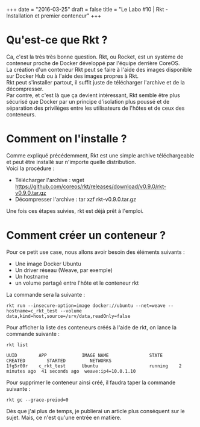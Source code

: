 +++
date = "2016-03-25"
draft = false
title = "Le Labo #10 | Rkt - Installation et premier conteneur"
+++

# Qu'est-ce que Rkt ?  
Ca, c'est la très très bonne question. Rkt, ou Rocket, est un système de conteneur proche de Docker développé par l'équipe derrière CoreOS.  
La création d'un conteneur Rkt peut se faire à l'aide des images disponible sur Docker Hub ou à l'aide des images propres à Rkt.  
Rkt peut s'installer partout, il suffit juste de télécharger l'archive et de la décompresser.  
Par contre, et c'est là que ça devient intéressant, Rkt semble être plus sécurisé que Docker par un principe d'isolation plus poussé et de séparation des privilèges entre les utilisateurs de l'hôtes et de ceux des conteneurs.  

# Comment on l'installe ?
Comme expliqué précédemment, Rkt est une simple archive téléchargeable et peut être installé sur n'importe quelle distribution.  
Voici la procédure :  

- Télécharger l'archive : wget https://github.com/coreos/rkt/releases/download/v0.9.0/rkt-v0.9.0.tar.gz 
- Décompresser l'archive : tar xzf rkt-v0.9.0.tar.gz

Une fois ces étapes suivies, rkt est déjà prêt à l'emploi.

# Comment créer un conteneur ?
Pour ce petit use case, nous allons avoir besoin des éléments suivants : 

- Une image Docker Ubuntu  
- Un driver réseau (Weave, par exemple)  
- Un hostname  
- un volume partagé entre l'hôte et le conteneur rkt  

La commande sera la suivante : 

	rkt run --insecure-option=image docker://ubuntu --net=weave --hostname=c_rkt_test --volume data,kind=host,source=/srv/data,readOnly=false

Pour afficher la liste des conteneurs créés à l'aide de rkt, on lance la commande suivante : 

	rkt list

	UUID        APP     		IMAGE NAME               STATE      CREATED        STARTED         NETWORKS
	1fg5r00r	c_rkt_test		Ubuntu 					 running    2 minutes ago  41 seconds ago  weave:ip4=10.0.1.10

Pour supprimer le conteneur ainsi créé, il faudra taper la commande suivante : 

	rkt gc --grace-preiod=0

Dès que j'ai plus de temps, je publierai un article plus conséquent sur le sujet.
Mais, ce n'est qu'une entrée en matière.
